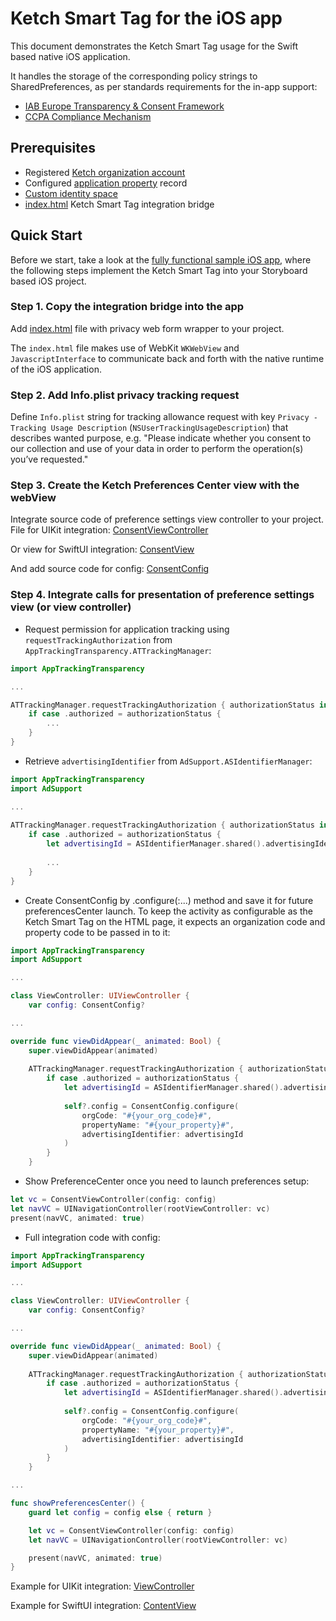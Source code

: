 # Ketch Smart Tag for the iOS app

This document demonstrates the Ketch Smart Tag usage for the Swift based native iOS application.

It handles the storage of the corresponding policy strings to SharedPreferences,
as per standards requirements for the in-app support:
- [IAB Europe Transparency & Consent Framework](https://github.com/InteractiveAdvertisingBureau/GDPR-Transparency-and-Consent-Framework/blob/master/TCFv2/IAB%20Tech%20Lab%20-%20CMP%20API%20v2.md#in-app-details)
- [CCPA Compliance Mechanism](https://github.com/InteractiveAdvertisingBureau/USPrivacy/blob/master/CCPA/USP%20API.md#in-app-support)

## Prerequisites
- Registered [Ketch organization account](https://app.ketch.com/settings/organization) 
- Configured [application property](https://app.ketch.com/deployment/applications) record
- [Custom identity space](https://docs.ketch.com/hc/en-us/articles/360063594173-Managing-Properties#configuring-data-layer-setup-0-9)
- [index.html](./index.html) Ketch Smart Tag integration bridge

## Quick Start

Before we start, take a look at the [fully functional sample iOS app](./iOS%20Ketch%20Pref%20Center%20using%20Storyboard),
where the following steps implement the Ketch Smart Tag into your Storyboard based iOS project.

### Step 1. Copy the integration bridge into the app

Add [index.html](./index.html) file with privacy web form wrapper to your project.

The `index.html` file makes use of WebKit `WKWebView` and `JavascriptInterface` to 
communicate back and forth with the native runtime of the iOS application.

### Step 2. Add Info.plist privacy tracking request

Define `Info.plist` string for tracking allowance request with key 
`Privacy - Tracking Usage Description` (`NSUserTrackingUsageDescription`) 
that describes wanted purpose, e.g. "Please indicate whether you consent to our collection and use 
of your data in order to perform the operation(s) you’ve requested."

### Step 3. Create the Ketch Preferences Center view with the webView

Integrate source code of preference settings view controller to your project.
File for UIKit integration: [ConsentViewController](./iOS%20Ketch%20Pref%20Center%20using%20Storyboard/ConsentViewController.swift)

Or view for SwiftUI integration: [ConsentView](./iOS%20Ketch%20Pref%20Center%20using%20SwiftUI/ConsentView.swift)

And add source code for config: [ConsentConfig](./ConsentConfig.swift)
    
### Step 4. Integrate calls for presentation of preference settings view (or view controller)

- Request permission for application tracking using `requestTrackingAuthorization` from `AppTrackingTransparency.ATTrackingManager`:

```swift
import AppTrackingTransparency

...

ATTrackingManager.requestTrackingAuthorization { authorizationStatus in
    if case .authorized = authorizationStatus {
        ...
    }
}
```

- Retrieve `advertisingIdentifier` from `AdSupport.ASIdentifierManager`:

```swift
import AppTrackingTransparency
import AdSupport

...
    
ATTrackingManager.requestTrackingAuthorization { authorizationStatus in
    if case .authorized = authorizationStatus {
        let advertisingId = ASIdentifierManager.shared().advertisingIdentifier
        
        ...
    }
}
```

- Create ConsentConfig by .configure(:...) method and save it for future preferencesCenter launch. To keep the activity as configurable as the Ketch Smart Tag on the HTML page, it expects an organization code and property code to be passed in to it:

```swift
import AppTrackingTransparency
import AdSupport

...

class ViewController: UIViewController {
    var config: ConsentConfig?

...

override func viewDidAppear(_ animated: Bool) {
    super.viewDidAppear(animated)
    
    ATTrackingManager.requestTrackingAuthorization { authorizationStatus in
        if case .authorized = authorizationStatus {
            let advertisingId = ASIdentifierManager.shared().advertisingIdentifier
            
            self?.config = ConsentConfig.configure(
                orgCode: "#{your_org_code}#",
                propertyName: "#{your_property}#",
                advertisingIdentifier: advertisingId
            )
        }
    }
```

- Show PreferenceCenter once you need to launch preferences setup:

```swift
let vc = ConsentViewController(config: config)
let navVC = UINavigationController(rootViewController: vc)
present(navVC, animated: true)
```

- Full integration code with config:

```swift
import AppTrackingTransparency
import AdSupport

...

class ViewController: UIViewController {
    var config: ConsentConfig?

...

override func viewDidAppear(_ animated: Bool) {
    super.viewDidAppear(animated)
    
    ATTrackingManager.requestTrackingAuthorization { authorizationStatus in
        if case .authorized = authorizationStatus {
            let advertisingId = ASIdentifierManager.shared().advertisingIdentifier
            
            self?.config = ConsentConfig.configure(
                orgCode: "#{your_org_code}#",
                propertyName: "#{your_property}#",
                advertisingIdentifier: advertisingId
            )
        }
    }

...

func showPreferencesCenter() {
    guard let config = config else { return }

    let vc = ConsentViewController(config: config)
    let navVC = UINavigationController(rootViewController: vc)

    present(navVC, animated: true)
}
```

Example for UIKit integration: [ViewController](./iOS%20Ketch%20Pref%20Center%20using%20Storyboard/iOS%20Ketch%20Pref%20Center%20using%20Storyboard/ViewController.swift)

Example for SwiftUI integration: [ContentView](./iOS%20Ketch%20Pref%20Center%20using%20SwiftUI/iOS%20Ketch%20Pref%20Center%20using%20SwiftUI/ContentView.swift)
